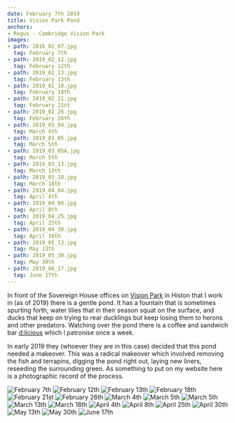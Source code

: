 ```yaml
---
date: February 7th 2019
title: Vision Park Pond
anchors:
- Regus - Cambridge Vision Park
images:
- path: 2016_02_07.jpg
  tag: February 7th
- path: 2019_02_12.jpg
  tag: February 12th
- path: 2019_02_13.jpg
  tag: February 13th
- path: 2019_02_18.jpg
  tag: February 18th
- path: 2019_02_21.jpg
  tag: February 21st
- path: 2019_02_26.jpg
  tag: February 26th
- path: 2019_03_04.jpg
  tag: March 4th
- path: 2019_03_05.jpg
  tag: March 5th
- path: 2019_03_05A.jpg
  tag: March 5th
- path: 2019_03_13.jpg
  tag: March 13th
- path: 2019_03_18.jpg
  tag: March 18th
- path: 2019_04_04.jpg
  tag: April 4th
- path: 2019_04_08.jpg
  tag: April 8th
- path: 2019_04_25.jpg
  tag: April 25th
- path: 2019_04_30.jpg
  tag: April 30th
- path: 2019_05_13.jpg
  tag: May 13th
- path: 2019_05_30.jpg
  tag: May 30th
- path: 2019_06_17.jpg
  tag: June 17th
---
```

In front of the Sovereign House offices on
[Vision Park](https://www.visionparkcambridge.com/) in
Histon that I work in (as of 2019) there
is a gentle pond. It has a fountain that is sometimes spurting forth,
water lilies that in their season squat on the surface, and ducks
that keep on trying to rear ducklings but keep losing them to
herons and other predators. Watching over the pond
there is a coffee and sandwich
bar [d:licious](http://www.d-licious.org/) which I patronise once a week.

In early 2019 they (whoever they are in this case) decided that this
pond needed a makeover. This was a radical makeover which involved removing
the fish and terrapins, digging the pond right out, laying new liners,
reseeding the surrounding green. As something to put on my website
here is a photographic record of the process.

![February 7th](2016_02_07.jpg)
![February 12th](2019_02_12.jpg)
![February 13th](2019_02_13.jpg)
![February 18th](2019_02_18.jpg)
![February 21st](2019_02_21.jpg)
![February 26th](2019_02_26.jpg)
![March 4th](2019_03_04.jpg)
![March 5th](2019_03_05.jpg)
![March 5th](2019_03_05A.jpg)
![March 13th](2019_03_13.jpg)
![March 18th](2019_03_18.jpg)
![April 4th](2019_04_04.jpg)
![April 8th](2019_04_08.jpg)
![April 25th](2019_04_25.jpg)
![April 30th](2019_04_30.jpg)
![May 13th](2019_05_13.jpg)
![May 30th](2019_05_30.jpg)
![June 17th](2019_06_17.jpg)
